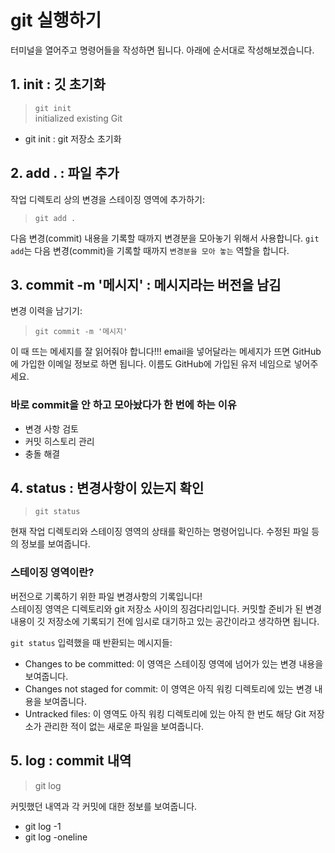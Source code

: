 # git 실행하기 
터미널을 열어주고 명령어들을 작성하면 됩니다. 아래에 순서대로 작성해보겠습니다. 

## 1. init : 깃 초기화
> `git init`
<br> initialized existing Git

- git init : git 저장소 초기화

## 2. add . : 파일 추가

작업 디렉토리 상의 변경을 스테이징 영역에 추가하기:
> `git add . `

다음 변경(commit) 내용을 기록할 때까지 변경분을 모아놓기 위해서 사용합니다. 
`git add`는 다음 변경(commit)을 기록할 때까지 `변경분을 모아 놓는` 역할을 합니다.

## 3. commit -m '메시지' : 메시지라는 버전을 남김 

변경 이력을 남기기:
> `git commit -m '메시지'`

이 때 뜨는 메세지를 잘 읽어줘야 합니다!!!
email을 넣어달라는 메세지가 뜨면 GitHub에 가입한 이메일 정보로 하면 됩니다. 
이름도 GitHub에 가입된 유저 네임으로 넣어주세요. 

### 바로 commit을 안 하고 모아놨다가 한 번에 하는 이유 
- 변경 사항 검토
- 커밋 히스토리 관리
- 충돌 해결


## 4. status : 변경사항이 있는지 확인 
> `git status`

현재 작업 디렉토리와 스테이징 영역의 상태를 확인하는 명령어입니다. 수정된 파일 등의 정보를 보여줍니다. 

### 스테이징 영역이란?
버전으로 기록하기 위한 파일 변경사항의 기록입니다!
<br>스테이징 영역은 디렉토리와 git 저장소 사이의 징검다리입니다. 커밋할 준비가 된 변경 내용이 깃 저장소에 기록되기 전에 임시로 대기하고 있는 공간이라고 생각하면 됩니다. 

`git status` 입력했을 때 반환되는 메시지들: 
- Changes to be committed: 이 영역은 스테이징 영역에 넘어가 있는 변경 내용을 보여줍니다.
- Changes not staged for commit: 이 영역은 아직 워킹 디렉토리에 있는 변경 내용을 보여줍니다.
- Untracked files: 이 영역도 아직 워킹 디렉토리에 있는 아직 한 번도 해당 Git 저장소가 관리한 적이 없는 새로운 파일을 보여줍니다.

## 5. log : commit 내역
> git log

커밋했던 내역과 각 커밋에 대한 정보를 보여줍니다. 
-  git log -1 
-  git log -oneline 


